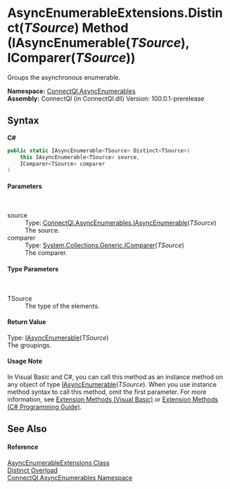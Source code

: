 # AsyncEnumerableExtensions.Distinct(*TSource*) Method (IAsyncEnumerable(*TSource*), IComparer(*TSource*))
 

Groups the asynchronous enumerable.

**Namespace:**&nbsp;<a href="N_ConnectQl_AsyncEnumerables">ConnectQl.AsyncEnumerables</a><br />**Assembly:**&nbsp;ConnectQl (in ConnectQl.dll) Version: 100.0.1-prerelease

## Syntax

**C#**<br />
``` C#
public static IAsyncEnumerable<TSource> Distinct<TSource>(
	this IAsyncEnumerable<TSource> source,
	IComparer<TSource> comparer
)

```


#### Parameters
&nbsp;<dl><dt>source</dt><dd>Type: <a href="T_ConnectQl_AsyncEnumerables_IAsyncEnumerable_1">ConnectQl.AsyncEnumerables.IAsyncEnumerable</a>(*TSource*)<br />The source.</dd><dt>comparer</dt><dd>Type: <a href="http://msdn2.microsoft.com/en-us/library/8ehhxeaf" target="_blank">System.Collections.Generic.IComparer</a>(*TSource*)<br />The comparer.</dd></dl>

#### Type Parameters
&nbsp;<dl><dt>TSource</dt><dd>The type of the elements.</dd></dl>

#### Return Value
Type: <a href="T_ConnectQl_AsyncEnumerables_IAsyncEnumerable_1">IAsyncEnumerable</a>(*TSource*)<br />The groupings.

#### Usage Note
In Visual Basic and C#, you can call this method as an instance method on any object of type <a href="T_ConnectQl_AsyncEnumerables_IAsyncEnumerable_1">IAsyncEnumerable</a>(*TSource*). When you use instance method syntax to call this method, omit the first parameter. For more information, see <a href="http://msdn.microsoft.com/en-us/library/bb384936.aspx">Extension Methods (Visual Basic)</a> or <a href="http://msdn.microsoft.com/en-us/library/bb383977.aspx">Extension Methods (C# Programming Guide)</a>.

## See Also


#### Reference
<a href="T_ConnectQl_AsyncEnumerables_AsyncEnumerableExtensions">AsyncEnumerableExtensions Class</a><br /><a href="Overload_ConnectQl_AsyncEnumerables_AsyncEnumerableExtensions_Distinct">Distinct Overload</a><br /><a href="N_ConnectQl_AsyncEnumerables">ConnectQl.AsyncEnumerables Namespace</a><br />